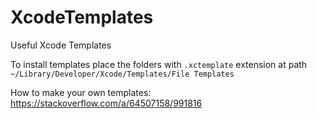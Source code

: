 # XcodeTemplates
Useful Xcode Templates

To install templates place the folders with `.xctemplate` extension at path `~/Library/Developer/Xcode/Templates/File Templates`

How to make your own templates: https://stackoverflow.com/a/64507158/991816
